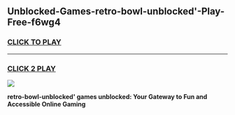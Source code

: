 
## Unblocked-Games-retro-bowl-unblocked'-Play-Free-f6wg4
<h3>
<a href="https://premium76.site?title=retro-bowl-unblocked'&ref=12A">CLICK TO PLAY</a></h3>
<hr>

<h3>
<a href="https://premium76.site?title=retro-bowl-unblocked'&ref=12A">CLICK 2 PLAY</a>
  
</h3>

<a href="https://premium76.site?title=retro-bowl-unblocked'&ref=12A"><img src="https://clearcache.store/games.png"></a>


**retro-bowl-unblocked' games unblocked: Your Gateway to Fun and Accessible Online Gaming**
